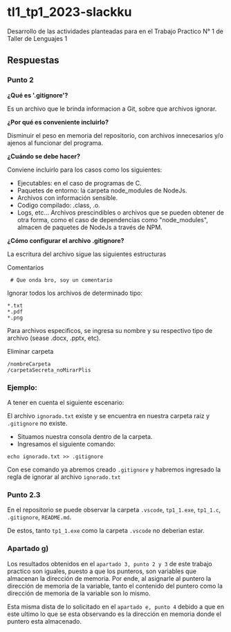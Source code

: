 # tl1_tp1_2023-slackku
Desarrollo de las actividades planteadas para en el Trabajo Practico N° 1 de Taller de Lenguajes 1
## Respuestas
### **Punto 2**  
**¿Qué es '.gitignore'?** 

Es un archivo que le brinda informacion a Git, sobre que archivos ignorar.

**¿Por qué es conveniente incluirlo?**
    
Disminuir el peso en memoria del repositorio, con archivos innecesarios y/o ajenos al funcionar del programa.


**¿Cuándo se debe hacer?**

Conviene incluirlo para los casos como los siguientes:
 - Ejecutables: en el caso de programas de C.
 - Paquetes de entorno: la carpeta node_modules de NodeJs.
- Archivos con información sensible.
- Codigo compilado: .class, .o.
- Logs, etc...
Archivos prescindibles o archivos que se pueden obtener de otra forma, como el caso de dependencias como "node_modules", almacen de paquetes de NodeJs a través de NPM.

**¿Cómo configurar el archivo .gitignore?**

La escritura del archivo sigue las siguientes estructuras

Comentarios
```
 # Que onda bro, soy un comentario
```
Ignorar todos los archivos de determinado tipo:

```
*.txt
*.pdf
*.png
```
Para archivos especificos, se ingresa su nombre y su respectivo tipo de archivo (sease .docx, .pptx, etc).

Eliminar carpeta

```
/nombreCarpeta
/carpetaSecreta_noMirarPlis

```

### Ejemplo:
A tener en cuenta el siguiente escenario:

El archivo `ignorado.txt` existe y se encuentra en nuestra carpeta raiz y `.gitignore` no existe.

- Situamos nuestra consola dentro de la carpeta.
- Ingresamos el siguiente comando:
```
echo ignorado.txt >> .gitignore
```
Con ese comando ya abremos creado `.gitignore` y habremos ingresado la regla de ignorar al archivo `ignorado.txt`
### Punto 2.3

En el repositorio se puede observar la carpeta `.vscode`, `tp1_1.exe`, `tp1_1.c`, `.gitignore`, `README.md`. 

De estos, tanto `tp1_1.exe` como la carpeta `.vscode` no deberian estar.

### Apartado g)
Los resultados obtenidos en el `apartado 3, punto 2 y 3` de este trabajo practico son iguales, puesto a que los punteros, son variables que almacenan la dirección de memoria. Por ende, al asignarle al puntero la dirección de memoria de la variable, tanto el contenido del puntero como la dirección de memoria de la variable son lo mismo.

Esta misma dista de lo solicitado en el `apartado e, punto 4` debido a que en este ultimo lo que se esta observando es la dirección en memoria donde el puntero esta almacenado.
